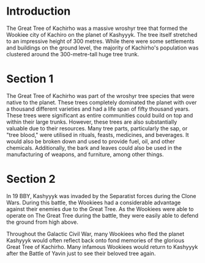 # Introduction

The Great Tree of Kachirho was a massive wroshyr tree that formed the Wookiee city of Kachiro on the planet of Kashyyyk.
The tree itself stretched to an impressive height of 300 metres.
While there were some settlements and buildings on the ground level, the majority of Kachirho's population was clustered around the 300-metre-tall huge tree trunk.

# Section 1

The Great Tree of Kachirho was part of the wroshyr tree species that were native to the planet.
These trees completely dominated the planet with over a thousand different varieties and had a life span of fifty thousand years.
These trees were significant as entire communities could build on top and within their large trunks.
However, these trees are also substantially valuable due to their resources.
Many tree parts, particularly the sap, or "tree blood," were utilised in rituals, feasts, medicines, and beverages.
It would also be broken down and used to provide fuel, oil, and other chemicals.
Additionally, the bark and leaves could also be used in the manufacturing of weapons, and furniture, among other things.

# Section 2

In 19 BBY, Kashyyyk was invaded by the Separatist forces during the Clone Wars.
During this battle, the Wookiees had a considerable advantage against their enemies due to the Great Tree.
As the Wookiees were able to operate on The Great Tree during the battle, they were easily able to defend the ground from high above.

Throughout the Galactic Civil War, many Wookiees who fled the planet Kashyyyk would often reflect back onto fond memories of the glorious Great Tree of Kachirho.
Many infamous Wookiees would return to Kashyyyk after the Battle of Yavin just to see their beloved tree again.
